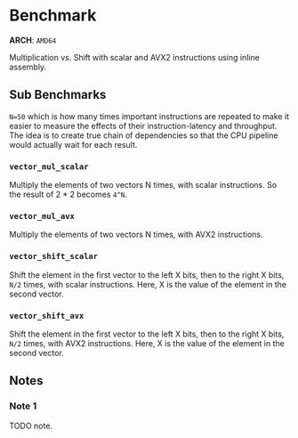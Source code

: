 # Benchmark

**ARCH**: `AMD64`

Multiplication vs. Shift with scalar and AVX2 instructions using inline assembly.

## Sub Benchmarks

`N=50` which is how many times important instructions are repeated to make it easier to measure the effects of their
instruction-latency and throughput.
The idea is to create true chain of dependencies so that the CPU pipeline would actually wait for each result.

### `vector_mul_scalar`

Multiply the elements of two vectors N times, with scalar instructions. So the result of 2 * 2 becomes `4^N`.

### `vector_mul_avx`

Multiply the elements of two vectors N times, with AVX2 instructions.

### `vector_shift_scalar`

Shift the element in the first vector to the left X bits, then to the right X bits, `N/2` times, with scalar instructions.
Here, X is the value of the element in the second vector.

### `vector_shift_avx`

Shift the element in the first vector to the left X bits, then to the right X bits, `N/2` times, with AVX2 instructions.
Here, X is the value of the element in the second vector.

## Notes

### Note 1

TODO note.
